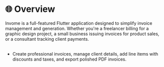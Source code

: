 # 🌐 Overview
Invome is a full-featured Flutter application designed to simplify invoice management and generation. Whether you're a freelancer billing for a graphic design project, a small business issuing invoices for product sales, or a consultant tracking client payments.<br><br>
* Create professional invoices, manage client details, add line items with discounts and taxes, and export polished PDF invoices.
